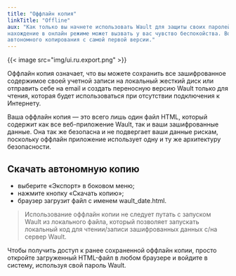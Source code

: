 ```yaml
---
title: "Оффлайн копия"
linkTitle: "Offline"
aux: "Как только вы начнете использовать Wault для защиты своих паролей и конфиденциальных данных, 
нахождение в онлайн режиме может вызвать у вас чувство беспокойства. Вот почему мы включили функцию 
автономного копирования с самой первой версии."
---
```


{{< image src="img/ui.ru.export.png" >}}

Оффлайн копия означает, что вы можете сохранить все зашифрованное содержимое своей учетной записи 
на локальный жесткий диск или отправить себе на email и создать переносную версию Wault только для чтения, 
которая будет использоваться при отсутствии подключения к Интернету.

Ваша оффлайн копия — это всего лишь один файл HTML, который содержит как все веб-приложение Wault, 
так и ваши зашифрованные данные. Она так же безопасна и не подвергает ваши данные рискам, поскольку оффлайн 
приложение использует одну и ту же архитектуру безопасности.

## Скачать автономную копию

- выберите «Экспорт» в боковом меню;
- нажмите кнопку «Скачать копию»;
- браузер загрузит файл с именем wault_date.html.

> Использование оффлайн копии не следует путать с запуском Wault из локального файла, который позволяет
> запускать локальный код для чтении/записи зашифрованных данных с/на сервер Wault.

Чтобы получить доступ к ранее сохраненной оффлайн копии, просто откройте загруженный HTML-файл в любом браузере
и войдите в систему, используя свой пароль Wault.
